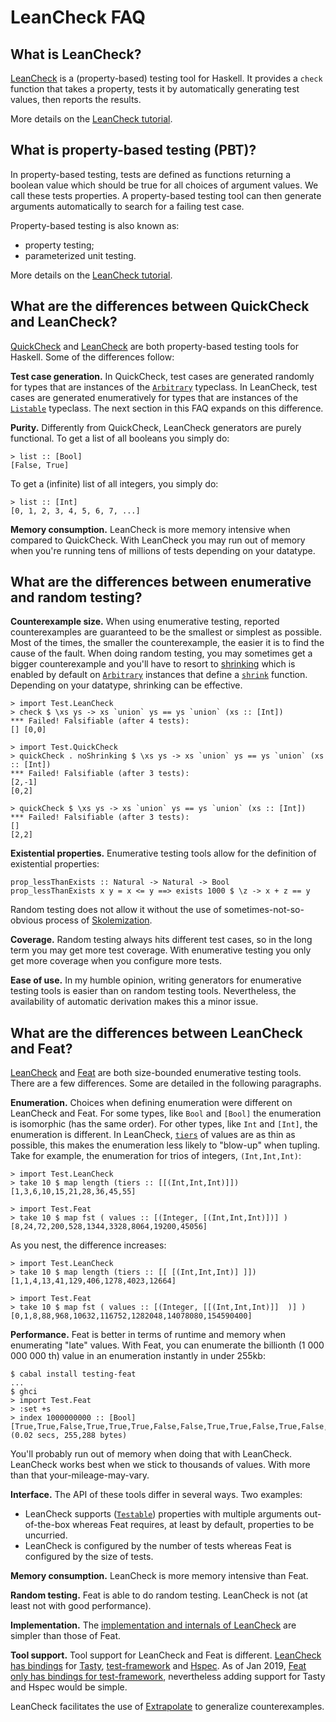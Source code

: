 LeanCheck FAQ
=============


What is LeanCheck?
------------------

[LeanCheck] is a (property-based) testing tool for Haskell.  It provides a
`check` function that takes a property, tests it by automatically generating
test values, then reports the results.

More details on the [LeanCheck tutorial].


What is property-based testing (PBT)?
-------------------------------------

In property-based testing, tests are defined as functions returning a boolean
value which should be true for all choices of argument values.  We call these
tests properties.  A property-based testing tool can then generate arguments
automatically to search for a failing test case.

Property-based testing is also known as:
* property testing;
* parameterized unit testing.

More details on the [LeanCheck tutorial].


What are the differences between QuickCheck and LeanCheck?
----------------------------------------------------------

[QuickCheck] and [LeanCheck] are both property-based testing tools for Haskell.
Some of the differences follow:

__Test case generation.__  In QuickCheck, test cases are generated randomly for
types that are instances of the [`Arbitrary`] typeclass.  In LeanCheck, test
cases are generated enumeratively for types that are instances of the
[`Listable`] typeclass.  The next section in this FAQ expands on this
difference.

__Purity.__  Differently from QuickCheck, LeanCheck generators are purely
functional.  To get a list of all booleans you simply do:

	> list :: [Bool]
	[False, True]

To get a (infinite) list of all integers, you simply do:

	> list :: [Int]
	[0, 1, 2, 3, 4, 5, 6, 7, ...]

__Memory consumption.__  LeanCheck is more memory intensive when compared to
QuickCheck.  With LeanCheck you may run out of memory when you're running tens
of millions of tests depending on your datatype.



What are the differences between enumerative and random testing?
----------------------------------------------------------------

__Counterexample size.__ When using enumerative testing, reported
counterexamples are guaranteed to be the smallest or simplest as possible.
Most of the times, the smaller the counterexample, the easier it is to find the
cause of the fault.  When doing random testing, you may sometimes get a bigger
counterexample and you'll have to resort to [shrinking] which is enabled by
default on [`Arbitrary`] instances that define a [`shrink`] function.
Depending on your datatype, shrinking can be effective.

	> import Test.LeanCheck
	> check $ \xs ys -> xs `union` ys == ys `union` (xs :: [Int])
	*** Failed! Falsifiable (after 4 tests):
	[] [0,0]

	> import Test.QuickCheck
	> quickCheck . noShrinking $ \xs ys -> xs `union` ys == ys `union` (xs :: [Int])
	*** Failed! Falsifiable (after 3 tests):
	[2,-1]
	[0,2]

	> quickCheck $ \xs ys -> xs `union` ys == ys `union` (xs :: [Int])
	*** Failed! Falsifiable (after 3 tests):
	[]
	[2,2]

__Existential properties.__ Enumerative testing tools allow for the definition
of existential properties:

	prop_lessThanExists :: Natural -> Natural -> Bool
	prop_lessThanExists x y = x <= y ==> exists 1000 $ \z -> x + z == y

Random testing does not allow it without the use of sometimes-not-so-obvious
process of [Skolemization].

__Coverage.__ Random testing always hits different test cases, so in the long
term you may get more test coverage.  With enumerative testing you only get
more coverage when you configure more tests.

__Ease of use.__ In my humble opinion, writing generators for enumerative
testing tools is easier than on random testing tools.  Nevertheless, the
availability of automatic derivation makes this a minor issue.


What are the differences between LeanCheck and Feat?
----------------------------------------------------

[LeanCheck] and [Feat] are both size-bounded enumerative testing tools.  There
are a few differences.  Some are detailed in the following paragraphs.

__Enumeration.__  Choices when defining enumeration were different on LeanCheck
and Feat.  For some types, like `Bool` and `[Bool]` the enumeration is
isomorphic (has the same order).  For other types, like `Int` and `[Int]`, the
enumeration is different.  In LeanCheck, [`tiers`] of values are as thin as
possible, this makes the enumeration less likely to "blow-up" when tupling.
Take for example, the enumeration for trios of integers,
`(Int,Int,Int)`:

	> import Test.LeanCheck
	> take 10 $ map length (tiers :: [[(Int,Int,Int)]])
	[1,3,6,10,15,21,28,36,45,55]

	> import Test.Feat
	> take 10 $ map fst ( values :: [(Integer, [(Int,Int,Int)])] )
	[8,24,72,200,528,1344,3328,8064,19200,45056]

As you nest, the difference increases:

	> import Test.LeanCheck
	> take 10 $ map length (tiers :: [[ [(Int,Int,Int)] ]])
	[1,1,4,13,41,129,406,1278,4023,12664]

	> import Test.Feat
	> take 10 $ map fst ( values :: [(Integer, [[(Int,Int,Int)]]  )] )
	[0,1,8,88,968,10632,116752,1282048,14078080,154590400]

__Performance.__  Feat is better in terms of runtime and memory when
enumerating "late" values.  With Feat, you can enumerate the billionth (1 000
000 000 th) value in an enumeration instantly in under 255kb:

	$ cabal install testing-feat
	...
	$ ghci
	> import Test.Feat
	> :set +s
	> index 1000000000 :: [Bool]
	[True,True,False,True,True,True,False,False,True,True,False,True,False,True,True,False,False,True,False,True,False,False,False,False,False,False,False,False,True]
	(0.02 secs, 255,288 bytes)

You'll probably run out of memory when doing that with LeanCheck.  LeanCheck
works best when we stick to thousands of values.  With more than that
your-mileage-may-vary.

__Interface.__  The API of these tools differ in several ways.  Two examples:

* LeanCheck supports ([`Testable`]) properties with multiple arguments
  out-of-the-box whereas Feat requires, at least by default, properties to be
  uncurried.
* LeanCheck is configured by the number of tests whereas Feat is configured by
  the size of tests.

__Memory consumption.__  LeanCheck is more memory intensive than Feat.

__Random testing.__  Feat is able to do random testing.  LeanCheck is not (at
least not with good performance).

__Implementation.__  The [implementation and internals of LeanCheck] are
simpler than those of Feat.

__Tool support.__  Tool support for LeanCheck and Feat is different.
[LeanCheck has bindings] for [Tasty], [test-framework] and [Hspec].  As of Jan
2019, [Feat only has bindings for test-framework], nevertheless adding support
for Tasty and Hspec would be simple.

LeanCheck facilitates the use of [Extrapolate] to generalize counterexamples.


[LeanCheck]:    https://hackage.haskell.org/package/leancheck
[QuickCheck]:   https://hackage.haskell.org/package/QuickCheck
[Feat]:         https://hackage.haskell.org/package/testing-feat
[Extrapolate]:  https://hackage.haskell.org/package/extrapolate
[LeanCheck tutorial]: doc/tutorial.md
[`Listable`]:  https://hackage.haskell.org/package/leancheck/docs/Test-LeanCheck.html#t:Listable
[`Testable`]:  https://hackage.haskell.org/package/leancheck/docs/Test-LeanCheck.html#t:Testable
[`tiers`]:     https://hackage.haskell.org/package/leancheck/docs/Test-LeanCheck.html#v:tiers
[`Arbitrary`]: https://hackage.haskell.org/package/QuickCheck/docs/Test-QuickCheck.html#t:Arbitrary
[shrinking]:   https://hackage.haskell.org/package/QuickCheck/docs/Test-QuickCheck.html#v:shrink
[`shrink`]:    https://hackage.haskell.org/package/QuickCheck/docs/Test-QuickCheck.html#v:shrink
[Skolemization]: https://en.wikipedia.org/wiki/Skolem_normal_form
[Tasty]:          https://github.com/feuerbach/tasty#readme
[test-framework]: https://haskell.github.io/test-framework/
[Hspec]:          https://hspec.github.io/
[LeanCheck has bindings]: https://github.com/rudymatela/leancheck#providers-for-tasty-test-framework-and-hspec
[Feat only has bindings for test-framework]: https://hackage.haskell.org/package/test-framework-testing-feat
[implementation and internals of LeanCheck]: https://hackage.haskell.org/package/leancheck/docs/src/Test.LeanCheck.Core.html
